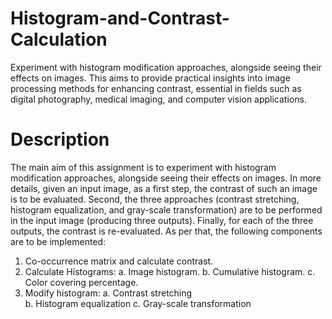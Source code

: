 # Histogram-and-Contrast-Calculation
Experiment with histogram modification approaches, alongside  seeing their effects on images. This aims to provide practical insights into image processing methods for enhancing contrast, essential in fields such as digital photography, medical imaging, and computer vision applications.

# Description
The main aim of this assignment is to experiment with histogram modification approaches, alongside seeing their effects on images. In more details, given an input image, as a first step, the contrast of such an image is to be evaluated. Second, the three approaches (contrast stretching, histogram equalization, and gray-scale transformation) are to be performed in the input image (producing three outputs). Finally, for each of the three outputs, the contrast is re-evaluated. As per that, the following components are to be implemented: 
1. Co-occurrence matrix and calculate contrast. 
2. Calculate Histograms: 
a. Image histogram. 
b. Cumulative histogram. 
c. Color covering percentage. 
3. Modify histogram: 
a. Contrast stretching  
b. Histogram equalization 
c. Gray-scale transformation
